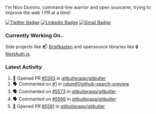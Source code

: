 
I'm Nico Domino, command-line warrior and open sourcerer, trying to improve the web 1 PR at a time!

[![Twitter Badge](https://img.shields.io/badge/-@ndom91-1ca0f1?style=flat-square&labelColor=1ca0f1&logo=twitter&logoColor=white&link=https://twitter.com/ndom91)](https://twitter.com/ndom91) [![Linkedin Badge](https://img.shields.io/badge/-ndom91-blue?style=flat-square&logo=Linkedin&logoColor=white&link=https://www.linkedin.com/in/ndom91/)](https://www.linkedin.com/in/ndom91/) [![Gmail Badge](https://img.shields.io/badge/-yo@ndo.dev-c14438?style=flat-square&logo=mail.ru&logoColor=white&link=mailto:yo@ndo.dev)](mailto:yo@ndo.dev)

### Currently Working On..

Side projects like 📬 [Briefkasten](https://briefkastenhq.com) and opensource libraries like 🔒 [NextAuth.js](https://github.com/nextauthjs/next-auth).

<!--START_SECTION_PROFILE_VIEWS:readme-info-->
<!--END_SECTION_PROFILE_VIEWS:readme-info-->

<!--START_SECTION_DAILY_COMMIT:readme-info-->
<!--END_SECTION_DAILY_COMMIT:readme-info-->

<!--START_SECTION_WEEKLY_COMMIT:readme-info-->
<!--END_SECTION_WEEKLY_COMMIT:readme-info-->

### Latest Activity

<!--START_SECTION:activity-->
1. 💪 Opened PR [#5593](https://github.com/gitbutlerapp/gitbutler/pull/5593) in [gitbutlerapp/gitbutler](https://github.com/gitbutlerapp/gitbutler)
2. 🗣 Commented on [#1](https://github.com/ndom91/github-search-preview/issues/1#issuecomment-2483907705) in [ndom91/github-search-preview](https://github.com/ndom91/github-search-preview)
3. 🗣 Commented on [#5573](https://github.com/gitbutlerapp/gitbutler/pull/5573#issuecomment-2483853303) in [gitbutlerapp/gitbutler](https://github.com/gitbutlerapp/gitbutler)
4. 🗣 Commented on [#5568](https://github.com/gitbutlerapp/gitbutler/pull/5568#issuecomment-2483846064) in [gitbutlerapp/gitbutler](https://github.com/gitbutlerapp/gitbutler)
5. 💪 Opened PR [#5591](https://github.com/gitbutlerapp/gitbutler/pull/5591) in [gitbutlerapp/gitbutler](https://github.com/gitbutlerapp/gitbutler)
<!--END_SECTION:activity-->
